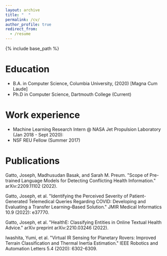 ```yaml
---
layout: archive
title: "  "
permalink: /cv/
author_profile: true
redirect_from:
  - /resume
---
```


{% include base_path %}

Education
======
- B.A. in Computer Science, Columbia University, (2020) \[Magna Cum Laude\]
- Ph.D in Computer Science, Dartmouth College (Current)

Work experience
======
- Machine Learning Research Intern @ NASA Jet Propulsion Laboratory (Jan 2018 - Sept 2020): 
- NSF REU Fellow (Summer 2017)
  

Publications
======

Gatto, Joseph, Madhusudan Basak, and Sarah M. Preum. "Scope of Pre-trained Language Models for Detecting Conflicting Health Information." 
arXiv:2209.11102 (2022).

Gatto, Joseph, et al. "Identifying the Perceived Severity of Patient-Generated Telemedical Queries Regarding COVID: Developing and Evaluating a Transfer Learning–Based Solution." JMIR Medical Informatics 10.9 (2022): e37770.

Gatto, Joseph, et al. "HealthE: Classifying Entities in Online Textual Health Advice." 
arXiv preprint arXiv:2210.03246 (2022).

Iwashita, Yumi, et al. "Virtual IR Sensing for Planetary Rovers: Improved Terrain Classification and Thermal Inertia Estimation." IEEE Robotics and Automation Letters 5.4 (2020): 6302-6309.
